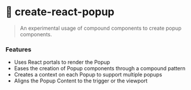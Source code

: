 # 🔩 create-react-popup

> An experimental usage of compound components to create popup components.

### Features

- Uses React portals to render the Popup
- Eases the creation of Popup components through a compound pattern
- Creates a context on each Popup to support multiple popups
- Aligns the Popup Content to the trigger or the viewport

